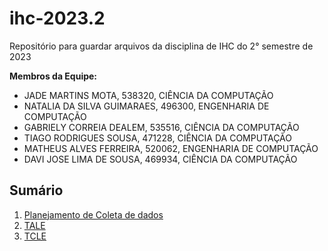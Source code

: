 # ihc-2023.2
Repositório para guardar arquivos da disciplina de IHC do 2° semestre de 2023

**Membros da Equipe:**
- JADE MARTINS MOTA, 538320, CIÊNCIA DA COMPUTAÇÃO
- NATALIA DA SILVA GUIMARAES, 496300, ENGENHARIA DE COMPUTAÇÃO
- GABRIELY CORREIA DEALEM, 535516, CIÊNCIA DA COMPUTAÇÃO
- TIAGO RODRIGUES SOUSA, 471228, CIÊNCIA DA COMPUTAÇÃO
- MATHEUS ALVES FERREIRA, 520062, ENGENHARIA DE COMPUTAÇÃO
- DAVI JOSE LIMA DE SOUSA, 469934, CIÊNCIA DA COMPUTAÇÃO

## Sumário
1. [Planejamento de Coleta de dados](planejamento-de-coleta-de-dados.md)
2. [TALE](tale.md)
3. [TCLE](tcle.md)
